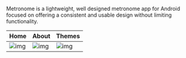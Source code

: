Metronome is a lightweight, well designed metronome app for Android focused on offering a consistent and usable design without limiting functionality.

|Home|About|Themes|
|--------|--------|--------|
|![img](https://theandroidmaster.github.io/apps/metronome/images/main.png)|![img](https://theandroidmaster.github.io/apps/metronome/images/about.png)|![img](https://theandroidmaster.github.io/apps/metronome/images/themes.png)|
